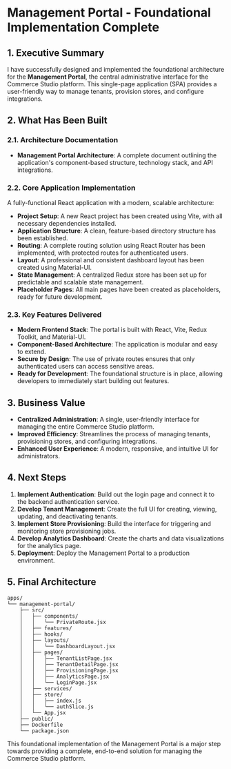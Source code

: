 # Management Portal - Foundational Implementation Complete

## 1. Executive Summary

I have successfully designed and implemented the foundational architecture for the **Management Portal**, the central administrative interface for the Commerce Studio platform. This single-page application (SPA) provides a user-friendly way to manage tenants, provision stores, and configure integrations.

## 2. What Has Been Built

### 2.1. Architecture Documentation
- **Management Portal Architecture**: A complete document outlining the application's component-based structure, technology stack, and API integrations.

### 2.2. Core Application Implementation
A fully-functional React application with a modern, scalable architecture:

- **Project Setup**: A new React project has been created using Vite, with all necessary dependencies installed.
- **Application Structure**: A clean, feature-based directory structure has been established.
- **Routing**: A complete routing solution using React Router has been implemented, with protected routes for authenticated users.
- **Layout**: A professional and consistent dashboard layout has been created using Material-UI.
- **State Management**: A centralized Redux store has been set up for predictable and scalable state management.
- **Placeholder Pages**: All main pages have been created as placeholders, ready for future development.

### 2.3. Key Features Delivered
- **Modern Frontend Stack**: The portal is built with React, Vite, Redux Toolkit, and Material-UI.
- **Component-Based Architecture**: The application is modular and easy to extend.
- **Secure by Design**: The use of private routes ensures that only authenticated users can access sensitive areas.
- **Ready for Development**: The foundational structure is in place, allowing developers to immediately start building out features.

## 3. Business Value

- **Centralized Administration**: A single, user-friendly interface for managing the entire Commerce Studio platform.
- **Improved Efficiency**: Streamlines the process of managing tenants, provisioning stores, and configuring integrations.
- **Enhanced User Experience**: A modern, responsive, and intuitive UI for administrators.

## 4. Next Steps

1.  **Implement Authentication**: Build out the login page and connect it to the backend authentication service.
2.  **Develop Tenant Management**: Create the full UI for creating, viewing, updating, and deactivating tenants.
3.  **Implement Store Provisioning**: Build the interface for triggering and monitoring store provisioning jobs.
4.  **Develop Analytics Dashboard**: Create the charts and data visualizations for the analytics page.
5.  **Deployment**: Deploy the Management Portal to a production environment.

## 5. Final Architecture

```
apps/
└── management-portal/
    ├── src/
    │   ├── components/
    │   │   └── PrivateRoute.jsx
    │   ├── features/
    │   ├── hooks/
    │   ├── layouts/
    │   │   └── DashboardLayout.jsx
    │   ├── pages/
    │   │   ├── TenantListPage.jsx
    │   │   ├── TenantDetailPage.jsx
    │   │   ├── ProvisioningPage.jsx
    │   │   ├── AnalyticsPage.jsx
    │   │   └── LoginPage.jsx
    │   ├── services/
    │   ├── store/
    │   │   ├── index.js
    │   │   └── authSlice.js
    │   └── App.jsx
    ├── public/
    ├── Dockerfile
    └── package.json
```

This foundational implementation of the Management Portal is a major step towards providing a complete, end-to-end solution for managing the Commerce Studio platform.